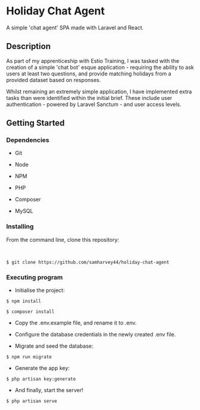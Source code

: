 # Holiday Chat Agent

A simple 'chat agent' SPA made with Laravel and React.

## Description

As part of my apprenticeship with Estio Training, I was tasked with the creation of a simple 'chat bot' esque application - requiring the ability to ask users at least two questions, and provide matching holidays from a provided dataset based on responses.

Whilst remaining an extremely simple application, I have implemented extra tasks than were identified within the initial brief. These include user authentication - powered by Laravel Sanctum - and user access levels.

## Getting Started

### Dependencies

-   Git

-   Node

-   NPM

-   PHP

-   Composer

-   MySQL

### Installing

From the command line, clone this repository:

<br />

`$ git clone https://github.com/samharvey44/holiday-chat-agent`

### Executing program

-   Initialise the project:

`$ npm install`

`$ composer install`

-   Copy the .env.example file, and rename it to .env.

-   Configure the database credentials in the newly created .env file.

-   Migrate and seed the database:

`$ npm run migrate`

-   Generate the app key:

`$ php artisan key:generate`

-   And finally, start the server!

`$ php artisan serve`

